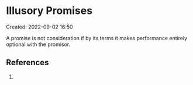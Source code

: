 # Illusory Promises
Created: 2022-09-02 16:50

A promise is not consideration if by its terms it makes performance entirely optional with the promisor. 


## References

1. 